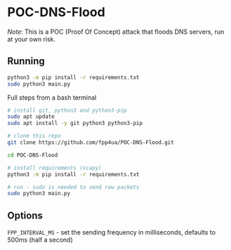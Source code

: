# POC-DNS-Flood

_Note_: This is a POC (Proof Of Concept) attack that floods DNS servers, run at your own risk.

## Running
``` sh
python3 -m pip install -r requirements.txt
sudo python3 main.py
```

Full steps from a bash terminal
``` bash
# install git, python3 and python3-pip
sudo apt update
sudo apt install -y git python3 python3-pip

# clone this repo
git clone https://github.com/fpp4ua/POC-DNS-Flood.git

cd POC-DNS-Flood

# install requirements (scapy)
python3 -m pip install -r requirements.txt

# run - sudo is needed to send raw packets
sudo python3 main.py
```

## Options

`FPP_INTERVAL_MS` - set the sending frequency in milliseconds, defaults to 500ms (half a second)
